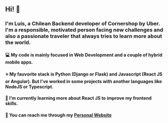 ## Hi! 👋

### I'm Luis, a Chilean Backend developer of Cornershop by Uber. I'm a responsible, motivated person facing new challenges and also a passionate traveler that always tries to learn more about the world.

#### 💻 My code is mainly focused in Web Development and a couple of hybrid mobile apps.
#### ⭐ My fauvorite stack is Python (Django or Flask) and Javascript (React JS or Angular). But I've worked in some projects with another languages like NodeJS or Typescript.
#### 🌱 I’m currently learning more about React JS to improve my frontend skills.

#### 💬 You can reach me through my [Personal Website](https://www.lpsoftware.space)
